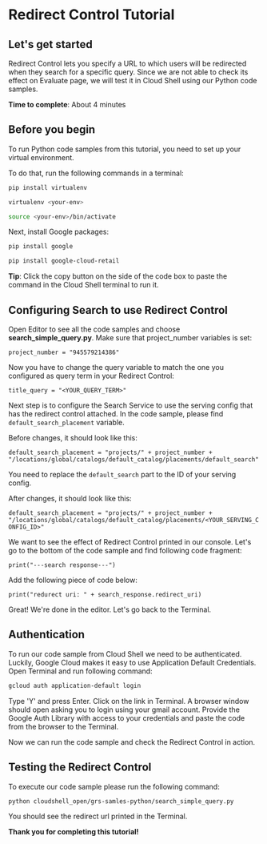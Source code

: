 # **Redirect Control Tutorial**

## Let's get started

Redirect Control lets you specify a URL to which users will be redirected when they search
for a specific query. Since we are not able to check its effect on Evaluate page, we will
test it in Cloud Shell using our Python code samples.

**Time to complete**: About 4 minutes

## Before you begin

To run Python code samples from this tutorial, you need to set up your virtual environment.

To do that, run the following commands in a terminal:
```bash
pip install virtualenv
```
```bash
virtualenv <your-env>
```
```bash
source <your-env>/bin/activate
```
Next, install Google packages:
```bash
pip install google
```
```bash
pip install google-cloud-retail
```

**Tip**: Click the copy button on the side of the code box to paste the command in the Cloud Shell terminal to run it.


## Configuring Search to use Redirect Control

Open Editor to see all the code samples and choose **search_simple_query.py**. Make sure that project_number variables
is set:

```project_number = "945579214386"```

Now you have to change the query variable to match the one you configured as query term in
your Redirect Control:

```title_query = "<YOUR_QUERY_TERM>"```

Next step is to configure the Search Service to use the serving config that has the redirect control attached.
In the code sample, please find `default_search_placement` variable.

Before changes, it should look like this:

```default_search_placement = "projects/" + project_number + "/locations/global/catalogs/default_catalog/placements/default_search"```

You need to replace the `default_search` part to the ID of your serving config.

After changes, it should look like this:

```default_search_placement = "projects/" + project_number + "/locations/global/catalogs/default_catalog/placements/<YOUR_SERVING_CONFIG_ID>"```

We want to see the effect of Redirect Control printed in our console. Let's go to the bottom of the code sample and find following code fragment:

```print("---search response---")```

Add the following piece of code below:

```print("redurect uri: " + search_response.redirect_uri)```

Great! We're done in the editor. Let's go  back to the Terminal.

## Authentication

To run our code sample from Cloud Shell we need to be authenticated. Luckily, Google Cloud
makes it easy to use Application Default Credentials. Open Terminal and run following command:
```bash
gcloud auth application-default login
```

Type 'Y' and press Enter. Click on the link in Terminal. A browser window should open asking you to login using your gmail account.
Provide the Google Auth Library with access to your credentials and paste the code from the browser to the Terminal.

Now we can run the code sample and check the Redirect Control in action.

## Testing the Redirect Control

To execute our code sample please run the following command:
```bash
python cloudshell_open/grs-samles-python/search_simple_query.py
```
You should see the redirect url printed in the Terminal.

**Thank you for completing this tutorial!**